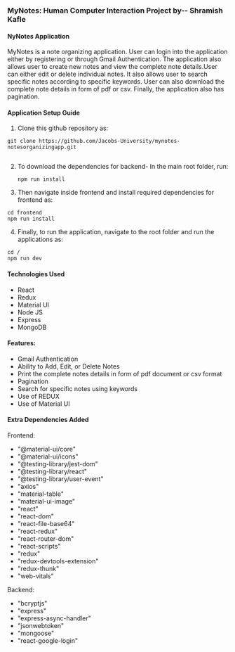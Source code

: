 ### MyNotes: Human Computer Interaction Project by-- Shramish Kafle

#### NyNotes Application

MyNotes is a note organizing application. User can login into the application either by registering or through Gmail Authentication. The application also allows user to create new notes and view the complete note details.User can either edit or delete individual notes. It also allows user to search specific notes according to specific keywords. User can also download the complete note details in form of pdf or csv. Finally, the application also has pagination.

#### Application Setup Guide

1. Clone this github repository as:
  ```
  git clone https://github.com/Jacobs-University/mynotes-notesorganizingapp.git
   
  ```
2. To download the dependencies for backend- In the main root folder, run:
   ```
   npm run install
   
   ```
3.  Then navigate inside frontend and install required dependencies for frontend as:
   ```
   cd frontend
   npm run install
   
   ```
 4. Finally, to run the application, navigate to the root folder and run the applications as:
   ```
   cd /
   npm run dev
   
   ```


#### Technologies Used

- React
- Redux
- Material UI
- Node JS
- Express
- MongoDB


#### Features:

- Gmail Authentication
- Ability to Add, Edit, or Delete Notes
- Print the complete notes details in form of pdf document or csv format
- Pagination
- Search for specific notes using keywords
- Use of REDUX
- Use of Material UI


#### Extra Dependencies Added

Frontend:

- "@material-ui/core"
- "@material-ui/icons"
- "@testing-library/jest-dom"
- "@testing-library/react"
- "@testing-library/user-event"
- "axios"
- "material-table"
- "material-ui-image"
- "react"
- "react-dom"
- "react-file-base64"
- "react-redux"
- "react-router-dom"
- "react-scripts"
- "redux"
- "redux-devtools-extension"
- "redux-thunk"
- "web-vitals"

Backend:

- "bcryptjs"
- "express"
- "express-async-handler"
- "jsonwebtoken"
- "mongoose"
- "react-google-login"

